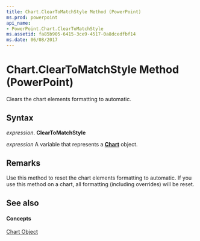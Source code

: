 ```yaml
---
title: Chart.ClearToMatchStyle Method (PowerPoint)
ms.prod: powerpoint
api_name:
- PowerPoint.Chart.ClearToMatchStyle
ms.assetid: fa85b905-6415-3ce9-4517-0a8dcedfbf14
ms.date: 06/08/2017
---
```



# Chart.ClearToMatchStyle Method (PowerPoint)

Clears the chart elements formatting to automatic.


## Syntax

 _expression_. **ClearToMatchStyle**

 _expression_ A variable that represents a **[Chart](PowerPoint.Chart.md)** object.


## Remarks

Use this method to reset the chart elements formatting to automatic. If you use this method on a chart, all formatting (including overrides) will be reset.


## See also


#### Concepts


[Chart Object](PowerPoint.Chart.md)


